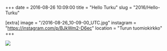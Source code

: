 +++
date = 2016-08-26 10:09:00
title = "Hello Turku"
slug = "2016/Hello-Turku"

[extra]
image = "/2016-08-26_10-09-00_UTC.jpg"
instagram = "https://instagram.com/p/BJkWm2-D6ec"
location = "Turun tuomiokirkko"
+++

<img src="/2016-08-26_10-09-00_UTC.jpg" />
